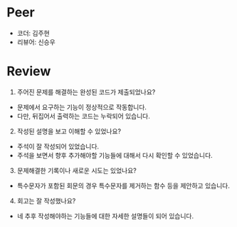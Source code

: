 # Peer
- 코더: 김주현
- 리뷰어: 신승우

# Review
1. 주어진 문제를 해결하는 완성된 코드가 제출되었나요?
- 문제에서 요구하는 기능이 정상적으로 작동합니다.
- 다만, 뒤집어서 출력하는 코드는 누락되어 있습니다.

2. 작성된 설명을 보고 이해할 수 있었나요?
- 주석이 잘 작성되어 있었습니다.
- 주석을 보면서 향후 추가해야할 기능들에 대해서 다시 확인할 수 있었습니다.

3. 문제해결한 기록이나 새로운 시도는 있었나요?
- 특수문자가 포함된 회문의 경우 특수문자를 제거하는 함수 등을 제안하고 있습니다.

4. 회고는 잘 작성했나요?
- 네 추후 작성해야하는 기능들에 대한 자세한 설명들이 되어 있습니다.